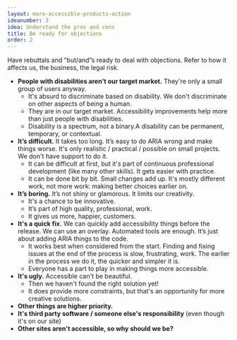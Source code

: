 ```yaml
---
layout: more-accessible-products-action
ideanumber: 3
idea: Understand the pros and cons
title: Be ready for objections
order: 2
---
```


Have rebuttals and “but/and”s ready to deal with objections. Refer to how it affects us, the business, the legal risk.

- **People with disabilities aren't our target market.** They're only a small group of users anyway.
	- It's absurd to discriminate based on disability. We don't discriminate on other aspects of being a human.
	- They are in our target market. Accessibility improvements help more than just people with disabilities.
	- Disability is a spectrum, not a binary.A disability can be permanent, temporary, or contextual.
- **It’s difficult.** It takes too long. It’s easy to do ARIA wrong and make things worse. It's only realistic / practical / possible on small projects. We don't have support to do it.
	- It can be difficult at first, but it's part of continuous professional development (like many other skills). It gets easier with practice.
	- It can be done bit by bit. Small changes add up. It's mostly different work, not more work: making better choices earlier on.
- **It’s boring.** It’s not shiny or glamorous. It limits our creativity.
	- It's a chance to be innovative.
	- It’s part of high quality, professional, work.
	- It gives us more, happier, customers.
- **It's a quick fix.** We can quickly add accessibility things before the release. We can use an overlay. Automated tools are enough. It’s just about adding ARIA things to the code.
	- It works best when considered from the start. Finding and fixing issues at the end of the process is slow, frustrating, work. The earlier in the process we do it, the quicker and simpler it is.
	- Everyone has a part to play in making things more accessible.
- **It's ugly.** Accessible can't be beautiful.
	- Then we haven't found the right solution yet!
	- It does provide more constraints, but that's an opportunity for more creative solutions.
- **Other things are higher priority.**
- **It's third party software / someone else's responsibility** (even though it's on our site)
- **Other sites aren't accessible, so why should we be?**